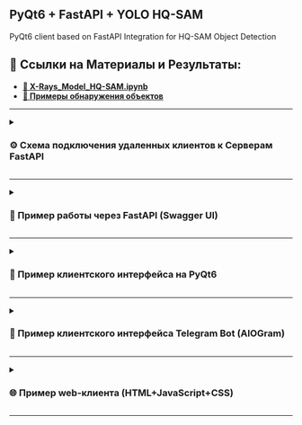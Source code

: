 ## PyQt6 + FastAPI + YOLO HQ-SAM
PyQt6 client based on FastAPI Integration for HQ-SAM Object Detection

## 💾 Ссылки на Материалы и Результаты:
- **[💎 X-Rays_Model_HQ-SAM.ipynb](https://colab.research.google.com/drive/10J1WX5zXMXHki_PL_JfKqq0KZKFJJnCp?usp=sharing)**
- **[💾 Примеры обнаружения объектов](https://github.com/alecseiterr/screening_system/blob/main/Dmitry_Panfilov/images/README.md)**

---

<details>
<summary><h3>⚙️ Схема подключения удаленных клиентов к Серверам FastAPI</h3></summary>
<p align="center">
<img src="https://raw.githubusercontent.com/DmPanf/PyQt6_FastAPI_HQ-SAM/main/images/schema.jpg" width="95%" />
</p>
</details>

---

<details>
<summary><h3>💠 Пример работы через FastAPI (Swagger UI)</h3></summary>
<p align="center">
<img src="https://raw.githubusercontent.com/DmPanf/PyQt6_FastAPI_HQ-SAM/main/images/swagger-01.jpg" width="90%" />
</p>
</details>

---

<details>
<summary><h3>💾 Пример клиентского интерфейса на PyQt6</h3></summary>
<p align="center">
<img src="https://raw.githubusercontent.com/DmPanf/PyQt6_FastAPI_HQ-SAM/main/images/qt1.jpg" width="30%" />
<img src="https://raw.githubusercontent.com/DmPanf/PyQt6_FastAPI_HQ-SAM/main/images/qt2.jpg" width="30%" />
<img src="https://raw.githubusercontent.com/DmPanf/PyQt6_FastAPI_HQ-SAM/main/images/qt3.jpg" width="30%" />
  <br>
<img src="https://raw.githubusercontent.com/DmPanf/PyQt6_FastAPI_HQ-SAM/main/images/qt4.jpg" width="30%" />
<img src="https://raw.githubusercontent.com/DmPanf/PyQt6_FastAPI_HQ-SAM/main/images/qt5.jpg" width="30%" />
<img src="https://raw.githubusercontent.com/DmPanf/PyQt6_FastAPI_HQ-SAM/main/images/qt6.jpg" width="30%" />
</p>
</details>

---

<details>
<summary><h3>💎 Пример клиентского интерфейса Telegram Bot (AIOGram)</h3></summary>
<p align="center">
<img src="https://raw.githubusercontent.com/DmPanf/PyQt6_FastAPI_HQ-SAM/main/images/bot1.jpg" width="48%" />
<img src="https://raw.githubusercontent.com/DmPanf/PyQt6_FastAPI_HQ-SAM/main/images/bot2.jpg" width="48%" />
  <br>
<img src="https://raw.githubusercontent.com/DmPanf/PyQt6_FastAPI_HQ-SAM/main/images/bot3.jpg" width="48%" />
<img src="https://raw.githubusercontent.com/DmPanf/PyQt6_FastAPI_HQ-SAM/main/images/bot4.jpg" width="48%" />
</p>
</details>

---

<details>
<summary><h3>🌐 Пример web-клиента (HTML+JavaScript+CSS)</h3></summary>
<p align="center">
<img src="https://raw.githubusercontent.com/DmPanf/PyQt6_FastAPI_HQ-SAM/main/images/web-client-01.jpg" width="90%" />
</p>
</details>


---

## 
